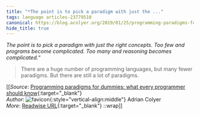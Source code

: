 ```yaml
---
title: "*The point is to pick a paradigm with just the ..."
tags: language articles-23779510
canonical: https://blog.acolyer.org/2019/01/25/programming-paradigms-for-dummies-what-every-programmer-should-know/
hide_title: true
---
```


*The point is to pick a paradigm with just the right concepts. Too few and programs become complicated. Too many and reasoning becomes complicated.*“

> There are a huge number of programming languages, but many fewer paradigms. But there are still a lot of paradigms.


[[_Source_: [Programming paradigms for dummies: what every programmer should know](https://blog.acolyer.org/2019/01/25/programming-paradigms-for-dummies-what-every-programmer-should-know/){:target="_blank"}<br>
_Author_: ![favicon](https://s2.googleusercontent.com/s2/favicons?domain=blog.acolyer.org){:style="vertical-align:middle"} Adrian Colyer<br>
_More_: [Readwise URL](https://readwise.io/open/465101350){:target="_blank"}
::wrap]]